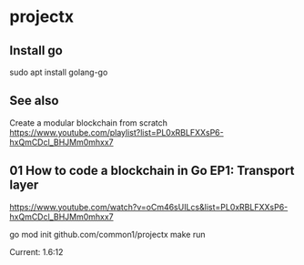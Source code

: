 # projectx

## Install go

sudo apt install golang-go

## See also

Create a modular blockchain from scratch
https://www.youtube.com/playlist?list=PL0xRBLFXXsP6-hxQmCDcl_BHJMm0mhxx7

## 01 How to code a blockchain in Go EP1: Transport layer
https://www.youtube.com/watch?v=oCm46sUILcs&list=PL0xRBLFXXsP6-hxQmCDcl_BHJMm0mhxx7

go mod init github.com/common1/projectx
make run

Current: 1.6:12

